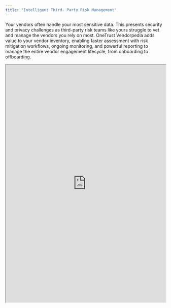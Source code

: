 ```yaml
---
title: "Intelligent Third- Party Risk Management"
---
```


Your vendors often handle your most sensitive data. This presents security and privacy challenges as third-party risk teams like yours struggle to vet and manage the vendors you rely on most. OneTrust Vendorpedia adds value to your vendor inventory, enabling faster assessment with risk mitigation workflows, ongoing monitoring, and powerful reporting to manage the entire vendor engagement lifecycle, from onboarding to offboarding.

<iframe height="750" width="100%" src="https://ewelton.github.io/ktest/wiki.html#Intelligent%20Third-%20Party%20Risk%20Management"></iframe>
